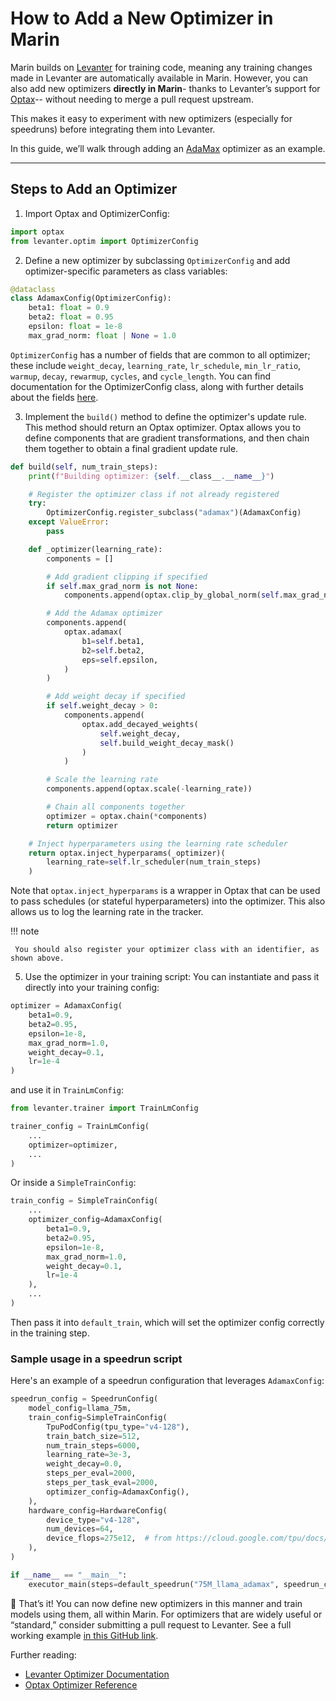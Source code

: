 # How to Add a New Optimizer in Marin

Marin builds on [Levanter](https://levanter.readthedocs.io/) for training code, meaning any training changes made in Levanter are automatically available in Marin. However, you can also add new optimizers **directly in Marin**- thanks to Levanter’s support for [Optax](https://optax.readthedocs.io/)-- without needing to merge a pull request upstream.

This makes it easy to experiment with new optimizers (especially for speedruns) before integrating them into Levanter.

In this guide, we’ll walk through adding an [AdaMax](https://optax.readthedocs.io/en/latest/api/optimizers.html#optax.adamax) optimizer as an example.

---

## Steps to Add an Optimizer

1. Import Optax and OptimizerConfig:

```python
import optax
from levanter.optim import OptimizerConfig
```

2. Define a new optimizer by subclassing `OptimizerConfig` and add optimizer-specific parameters as class variables:

```python
@dataclass
class AdamaxConfig(OptimizerConfig):
    beta1: float = 0.9
    beta2: float = 0.95
    epsilon: float = 1e-8
    max_grad_norm: float | None = 1.0
```
`OptimizerConfig` has a number of fields that are common to all optimizer; these include `weight_decay`, `learning_rate`, `lr_schedule`, `min_lr_ratio`, `warmup`, `decay`, `rewarmup`, `cycles`, and `cycle_length`. You can find documentation for the OptimizerConfig class, along with further details about the fields [here](https://levanter.readthedocs.io/en/latest/reference/Configuration/#standard-options).

3. Implement the `build()` method to define the optimizer's update rule. This method should return an Optax optimizer. Optax allows you to define components that are gradient transformations, and then chain them together to obtain a final gradient update rule.

```python
def build(self, num_train_steps):
    print(f"Building optimizer: {self.__class__.__name__}")

    # Register the optimizer class if not already registered
    try:
        OptimizerConfig.register_subclass("adamax")(AdamaxConfig)
    except ValueError:
        pass

    def _optimizer(learning_rate):
        components = []

        # Add gradient clipping if specified
        if self.max_grad_norm is not None:
            components.append(optax.clip_by_global_norm(self.max_grad_norm))

        # Add the Adamax optimizer
        components.append(
            optax.adamax(
                b1=self.beta1,
                b2=self.beta2,
                eps=self.epsilon,
            )
        )

        # Add weight decay if specified
        if self.weight_decay > 0:
            components.append(
                optax.add_decayed_weights(
                    self.weight_decay,
                    self.build_weight_decay_mask()
                )
            )

        # Scale the learning rate
        components.append(optax.scale(-learning_rate))

        # Chain all components together
        optimizer = optax.chain(*components)
        return optimizer

    # Inject hyperparameters using the learning rate scheduler
    return optax.inject_hyperparams(_optimizer)(
        learning_rate=self.lr_scheduler(num_train_steps)
    )
```

Note that `optax.inject_hyperparams` is a wrapper in Optax that can be used to pass schedules (or stateful hyperparameters) into the optimizer. This also allows us to log the learning rate in the tracker.

!!! note

     You should also register your optimizer class with an identifier, as shown above.

5. Use the optimizer in your training script: You can instantiate and pass it directly into your training config:

```python
optimizer = AdamaxConfig(
    beta1=0.9,
    beta2=0.95,
    epsilon=1e-8,
    max_grad_norm=1.0,
    weight_decay=0.1,
    lr=1e-4
)
```

and use it in `TrainLmConfig`:

```python
from levanter.trainer import TrainLmConfig

trainer_config = TrainLmConfig(
    ...
    optimizer=optimizer,
    ...
)
```

Or inside a `SimpleTrainConfig`:

```python
train_config = SimpleTrainConfig(
    ...
    optimizer_config=AdamaxConfig(
        beta1=0.9,
        beta2=0.95,
        epsilon=1e-8,
        max_grad_norm=1.0,
        weight_decay=0.1,
        lr=1e-4
    ),
    ...
)
```

Then pass it into `default_train`, which will set the optimizer config correctly in the training step.

### Sample usage in a speedrun script

Here's an example of a speedrun configuration that leverages `AdamaxConfig`:

```python
speedrun_config = SpeedrunConfig(
    model_config=llama_75m,
    train_config=SimpleTrainConfig(
        TpuPodConfig(tpu_type="v4-128"),
        train_batch_size=512,
        num_train_steps=6000,
        learning_rate=3e-3,
        weight_decay=0.0,
        steps_per_eval=2000,
        steps_per_task_eval=2000,
        optimizer_config=AdamaxConfig(),
    ),
    hardware_config=HardwareConfig(
        device_type="v4-128",
        num_devices=64,
        device_flops=275e12,  # from https://cloud.google.com/tpu/docs/v4
    ),
)

if __name__ == "__main__":
    executor_main(steps=default_speedrun("75M_llama_adamax", speedrun_config))
```

🎉 That’s it! You can now define new optimizers in this manner and train models using them, all within Marin. For optimizers that are widely useful or “standard,” consider submitting a pull request to Levanter.
See a full working example [in this GitHub link](https://github.com/marin-community/marin/blob/main/experiments/speedrun/llama_75m_fineweb_edu_adamax/llama_75m_fineweb_edu_adamax.py).

Further reading:

- [Levanter Optimizer Documentation](https://levanter.readthedocs.io/en/latest/optimizers.html)
- [Optax Optimizer Reference](https://optax.readthedocs.io/en/latest/api/optimizers.html)
